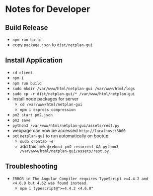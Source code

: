 # Notes for Developer

## Build Release

- `npm run build`
- copy `package.json` to `dist/netplan-gui`

## Install Application

- `cd client`
- `npm i`
- `npm run build`
- `sudo mkdir /var/www/html/netplan-gui /var/www/html/logs`
- `sudo cp -r dist/netplan-gui/* /var/www/html/netplan-gui`
- install node packages for server
  - `cd /var/www/html/netplan-gui`
  - `npm i express compression`
- `pm2 start pm2.json`
- `pm2 save`
- `python3 /var/www/html/netplan-gui/assets/rest.py`
- webpage can now be accessed `http://localhost:3000`
- set `netplan-gui` to run automatically on bootup
  - `sudo crontab -e`
  - add this line: `@reboot pm2 resurrect && python3 /var/www/html/netplan-gui/assets/rest.py`

## Troubleshooting

- `ERROR in The Angular Compiler requires TypeScript >=4.4.2 and <4.6.0 but 4.62 was found instead.`
  - `npm i typescript@">=4.4.2 <4.6.0"`
